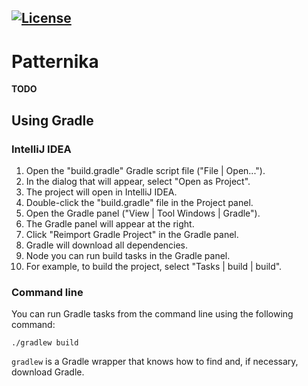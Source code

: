 [![License](https://img.shields.io/badge/license-MIT-green.svg)](LICENSE)
---

# Patternika

__TODO__

## Using Gradle

### IntelliJ IDEA

1. Open the "build.gradle" Gradle script file ("File | Open...").
1. In the dialog that will appear, select "Open as Project".
1. The project will open in IntelliJ IDEA.
1. Double-click the "build.gradle" file in the Project panel.
1. Open the Gradle panel ("View | Tool Windows | Gradle").
1. The Gradle panel will appear at the right.
1. Click "Reimport Gradle Project" in the Gradle panel.
1. Gradle will download all dependencies.
1. Node you can run build tasks in the Gradle panel.
1. For example, to build the project, select "Tasks | build | build".

### Command line

You can run Gradle tasks from the command line using the following command:

    ./gradlew build

`gradlew` is a Gradle wrapper that knows how to find and, if necessary, download Gradle.

